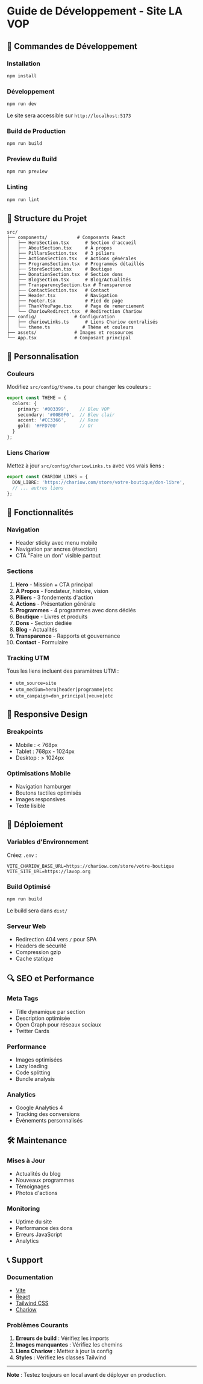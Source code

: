 # Guide de Développement - Site LA VOP

## 🚀 Commandes de Développement

### Installation
```bash
npm install
```

### Développement
```bash
npm run dev
```
Le site sera accessible sur `http://localhost:5173`

### Build de Production
```bash
npm run build
```

### Preview du Build
```bash
npm run preview
```

### Linting
```bash
npm run lint
```

## 📁 Structure du Projet

```
src/
├── components/           # Composants React
│   ├── HeroSection.tsx      # Section d'accueil
│   ├── AboutSection.tsx     # À propos
│   ├── PillarsSection.tsx   # 3 piliers
│   ├── ActionsSection.tsx   # Actions générales
│   ├── ProgramsSection.tsx  # Programmes détaillés
│   ├── StoreSection.tsx     # Boutique
│   ├── DonationSection.tsx  # Section dons
│   ├── BlogSection.tsx      # Blog/Actualités
│   ├── TransparencySection.tsx # Transparence
│   ├── ContactSection.tsx   # Contact
│   ├── Header.tsx           # Navigation
│   ├── Footer.tsx           # Pied de page
│   ├── ThankYouPage.tsx     # Page de remerciement
│   └── ChariowRedirect.tsx  # Redirection Chariow
├── config/              # Configuration
│   ├── chariowLinks.ts      # Liens Chariow centralisés
│   └── theme.ts            # Thème et couleurs
├── assets/              # Images et ressources
└── App.tsx              # Composant principal
```

## 🎨 Personnalisation

### Couleurs
Modifiez `src/config/theme.ts` pour changer les couleurs :
```typescript
export const THEME = {
  colors: {
    primary: '#003399',    // Bleu VOP
    secondary: '#00B0F0',  // Bleu clair
    accent: '#CC3366',     // Rose
    gold: '#FFD700'        // Or
  }
};
```

### Liens Chariow
Mettez à jour `src/config/chariowLinks.ts` avec vos vrais liens :
```typescript
export const CHARIOW_LINKS = {
  DON_LIBRE: 'https://chariow.com/store/votre-boutique/don-libre',
  // ... autres liens
};
```

## 🔧 Fonctionnalités

### Navigation
- Header sticky avec menu mobile
- Navigation par ancres (#section)
- CTA "Faire un don" visible partout

### Sections
1. **Hero** - Mission + CTA principal
2. **À Propos** - Fondateur, histoire, vision
3. **Piliers** - 3 fondements d'action
4. **Actions** - Présentation générale
5. **Programmes** - 4 programmes avec dons dédiés
6. **Boutique** - Livres et produits
7. **Dons** - Section dédiée
8. **Blog** - Actualités
9. **Transparence** - Rapports et gouvernance
10. **Contact** - Formulaire

### Tracking UTM
Tous les liens incluent des paramètres UTM :
- `utm_source=site`
- `utm_medium=hero|header|programme|etc`
- `utm_campaign=don_principal|veuve|etc`

## 📱 Responsive Design

### Breakpoints
- Mobile : < 768px
- Tablet : 768px - 1024px
- Desktop : > 1024px

### Optimisations Mobile
- Navigation hamburger
- Boutons tactiles optimisés
- Images responsives
- Texte lisible

## 🚀 Déploiement

### Variables d'Environnement
Créez `.env` :
```env
VITE_CHARIOW_BASE_URL=https://chariow.com/store/votre-boutique
VITE_SITE_URL=https://lavop.org
```

### Build Optimisé
```bash
npm run build
```
Le build sera dans `dist/`

### Serveur Web
- Redirection 404 vers `/` pour SPA
- Headers de sécurité
- Compression gzip
- Cache statique

## 🔍 SEO et Performance

### Meta Tags
- Title dynamique par section
- Description optimisée
- Open Graph pour réseaux sociaux
- Twitter Cards

### Performance
- Images optimisées
- Lazy loading
- Code splitting
- Bundle analysis

### Analytics
- Google Analytics 4
- Tracking des conversions
- Événements personnalisés

## 🛠️ Maintenance

### Mises à Jour
- Actualités du blog
- Nouveaux programmes
- Témoignages
- Photos d'actions

### Monitoring
- Uptime du site
- Performance des dons
- Erreurs JavaScript
- Analytics

## 📞 Support

### Documentation
- [Vite](https://vitejs.dev/)
- [React](https://react.dev/)
- [Tailwind CSS](https://tailwindcss.com/)
- [Chariow](https://help.chariow.com/)

### Problèmes Courants
1. **Erreurs de build** : Vérifiez les imports
2. **Images manquantes** : Vérifiez les chemins
3. **Liens Chariow** : Mettez à jour la config
4. **Styles** : Vérifiez les classes Tailwind

---

**Note** : Testez toujours en local avant de déployer en production.
